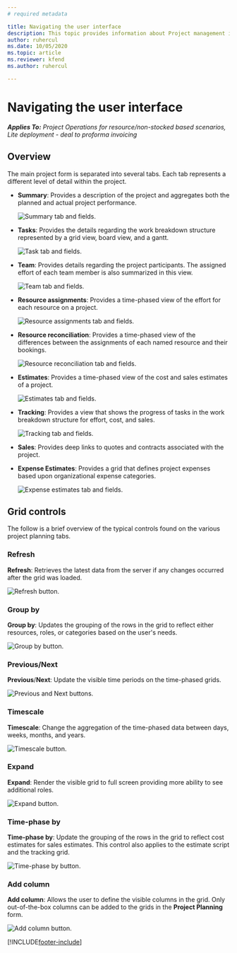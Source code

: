 ```yaml
---
# required metadata

title: Navigating the user interface
description: This topic provides information about Project management in Dynamics 365 Project operations. 
author: ruhercul
ms.date: 10/05/2020
ms.topic: article
ms.reviewer: kfend
ms.author: ruhercul

---
```


# Navigating the user interface

_**Applies To:** Project Operations for resource/non-stocked based scenarios, Lite deployment - deal to proforma invoicing_

## Overview

The main project form is separated into several tabs. Each tab represents a different level of detail within the project.

- **Summary**: Provides a description of the project and aggregates both the planned and actual project performance.

    ![Summary tab and fields.](media/navigation7.png)

- **Tasks**: Provides the details regarding the work breakdown structure represented by a grid view, board view, and a gantt.

    ![Task tab and fields.](media/navigation8.png)

- **Team**: Provides details regarding the project participants. The assigned effort of each team member is also summarized in this view.

    ![Team tab and fields.](media/navigation9.png)

- **Resource assignments**: Provides a time-phased view of the effort for each resource on a project.

    ![Resource assignments tab and fields.](media/navigation10.png)

- **Resource reconciliation**: Provides a time-phased view of the differences between the assignments of each named resource and their bookings.

    ![Resource reconciliation tab and fields.](media/navigation11.png)

- **Estimates**: Provides a time-phased view of the cost and sales estimates of a project.

    ![Estimates tab and fields.](media/navigation12.png)

- **Tracking**: Provides a view that shows the progress of tasks in the work breakdown structure for effort, cost, and sales.

    ![Tracking tab and fields.](media/navigation13.png)

- **Sales**: Provides deep links to quotes and contracts associated with the project.

- **Expense Estimates**: Provides a grid that defines project expenses based upon organizational expense categories.

    ![Expense estimates tab and fields.](media/navigation14.png)

## Grid controls

The follow is a brief overview of the typical controls found on the various project planning tabs.

### Refresh

**Refresh**: Retrieves the latest data from the server if any changes occurred after the grid was loaded.

![Refresh button.](media/navigation7.png)

### Group by

**Group by**: Updates the grouping of the rows in the grid to reflect either resources, roles, or categories based on the user's needs.

![Group by button.](media/navigation6.png)

### Previous/Next

**Previous**/**Next**: Update the visible time periods on the time-phased grids.

![Previous and Next buttons.](media/navigation2.png)

### Timescale

**Timescale**: Change the aggregation of the time-phased data between days, weeks, months, and years.

![Timescale button.](media/navigation3.png)

### Expand

**Expand**: Render the visible grid to full screen providing more ability to see additional roles.

![Expand button.](media/navigation4.png)

### Time-phase by

**Time-phase by**: Update the grouping of the rows in the grid to reflect cost estimates for sales estimates. This control also applies to the estimate script and the tracking grid.

![Time-phase by button.](media/navigation0.png)

### Add column

**Add column**: Allows the user to define the visible columns in the grid. Only out-of-the-box columns can be added to the grids in the **Project Planning** form.

![Add column button.](media/navigation5.png)


[!INCLUDE[footer-include](../includes/footer-banner.md)]